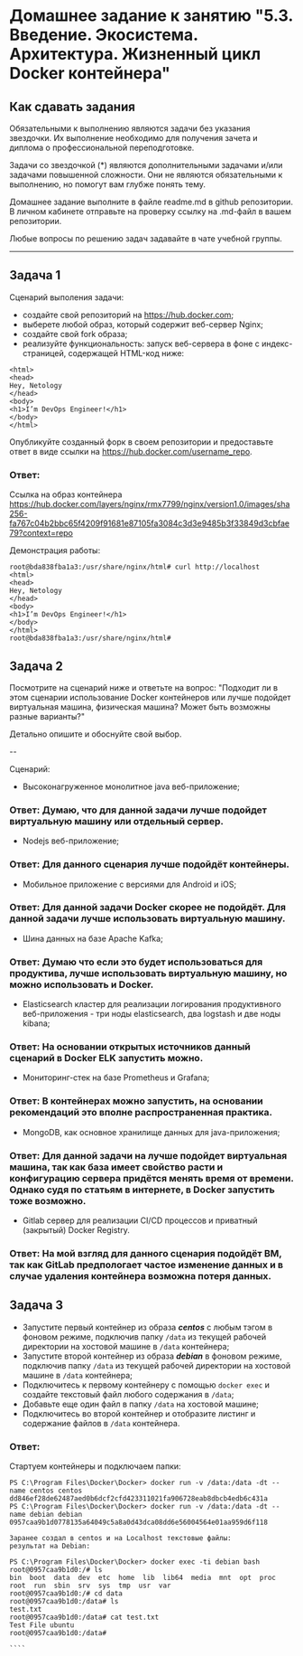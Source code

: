 
# Домашнее задание к занятию "5.3. Введение. Экосистема. Архитектура. Жизненный цикл Docker контейнера"

## Как сдавать задания

Обязательными к выполнению являются задачи без указания звездочки. Их выполнение необходимо для получения зачета и диплома о профессиональной переподготовке.

Задачи со звездочкой (*) являются дополнительными задачами и/или задачами повышенной сложности. Они не являются обязательными к выполнению, но помогут вам глубже понять тему.

Домашнее задание выполните в файле readme.md в github репозитории. В личном кабинете отправьте на проверку ссылку на .md-файл в вашем репозитории.

Любые вопросы по решению задач задавайте в чате учебной группы.

---

## Задача 1

Сценарий выполения задачи:

- создайте свой репозиторий на https://hub.docker.com;
- выберете любой образ, который содержит веб-сервер Nginx;
- создайте свой fork образа;
- реализуйте функциональность:
запуск веб-сервера в фоне с индекс-страницей, содержащей HTML-код ниже:
```
<html>
<head>
Hey, Netology
</head>
<body>
<h1>I’m DevOps Engineer!</h1>
</body>
</html>
```
Опубликуйте созданный форк в своем репозитории и предоставьте ответ в виде ссылки на https://hub.docker.com/username_repo.

### Ответ:

Ссылка на образ контейнера https://hub.docker.com/layers/nginx/rmx7799/nginx/version1.0/images/sha256-fa767c04b2bbc65f4209f91681e87105fa3084c3d3e9485b3f33849d3cbfae79?context=repo

Демонстрация работы:
```
root@bda838fba1a3:/usr/share/nginx/html# curl http://localhost
<html>
<head>
Hey, Netology
</head>
<body>
<h1>I’m DevOps Engineer!</h1>
</body>
</html>
root@bda838fba1a3:/usr/share/nginx/html#

`````




## Задача 2

Посмотрите на сценарий ниже и ответьте на вопрос:
"Подходит ли в этом сценарии использование Docker контейнеров или лучше подойдет виртуальная машина, физическая машина? Может быть возможны разные варианты?"

Детально опишите и обоснуйте свой выбор.

--

Сценарий:

- Высоконагруженное монолитное java веб-приложение;

### Ответ: Думаю, что для данной задачи лучше подойдет виртуальную машину или отдельный сервер. 


- Nodejs веб-приложение;

### Ответ: Для данного сценария лучше подойдёт контейнеры. 


- Мобильное приложение c версиями для Android и iOS;

### Ответ: Для данной задачи Docker скорее не подойдёт. Для данной задачи лучше использовать виртуальную машину.


- Шина данных на базе Apache Kafka;

### Ответ: Думаю что если это будет использоваться для продуктива, лучше использовать виртуальную машину, но можно использовать и Docker.


- Elasticsearch кластер для реализации логирования продуктивного веб-приложения - три ноды elasticsearch, два logstash и две ноды kibana;

### Ответ: На основании открытых источников данный сценарий в Docker ELK запустить можно.

- Мониторинг-стек на базе Prometheus и Grafana;

### Ответ: В контейнерах можно запустить, на основании рекомендаций это вполне распространенная практика. 

- MongoDB, как основное хранилище данных для java-приложения;

### Ответ: Для данной задачи на лучше подойдет виртуальная машина, так как база имеет свойство расти и конфигурацию сервера придётся менять время от времени. Однако судя по статьям в интернете, в Docker запустить тоже возможно.

- Gitlab сервер для реализации CI/CD процессов и приватный (закрытый) Docker Registry.

### Ответ: На мой взгляд для данного сценария подойдёт ВМ, так как GitLab предпологает частое изменение данных и в случае удаления контейнера возможна потеря данных.

## Задача 3

- Запустите первый контейнер из образа ***centos*** c любым тэгом в фоновом режиме, подключив папку ```/data``` из текущей рабочей директории на хостовой машине в ```/data``` контейнера;
- Запустите второй контейнер из образа ***debian*** в фоновом режиме, подключив папку ```/data``` из текущей рабочей директории на хостовой машине в ```/data``` контейнера;
- Подключитесь к первому контейнеру с помощью ```docker exec``` и создайте текстовый файл любого содержания в ```/data```;
- Добавьте еще один файл в папку ```/data``` на хостовой машине;
- Подключитесь во второй контейнер и отобразите листинг и содержание файлов в ```/data``` контейнера.


### Ответ:
Стартуем контейнеры и подключаем папки:
`````
PS C:\Program Files\Docker\Docker> docker run -v /data:/data -dt --name centos centos
dd846ef28de62487aed0b6dcf2cfd423311021fa906728eab8dbcb4edb6c431a
PS C:\Program Files\Docker\Docker> docker run -v /data:/data -dt --name debian debian
0957caa9b1d0778135a64049c5a8a0d43dca08dd6e56004564e01aa959d6f118

Заранее создал в centos и на Localhost текстовые файлы:
результат на Debian:

PS C:\Program Files\Docker\Docker> docker exec -ti debian bash
root@0957caa9b1d0:/# ls
bin  boot  data  dev  etc  home  lib  lib64  media  mnt  opt  proc  root  run  sbin  srv  sys  tmp  usr  var
root@0957caa9b1d0:/# cd data
root@0957caa9b1d0:/data# ls
test.txt  
root@0957caa9b1d0:/data# cat test.txt
Test File ubuntu
root@0957caa9b1d0:/data#

````